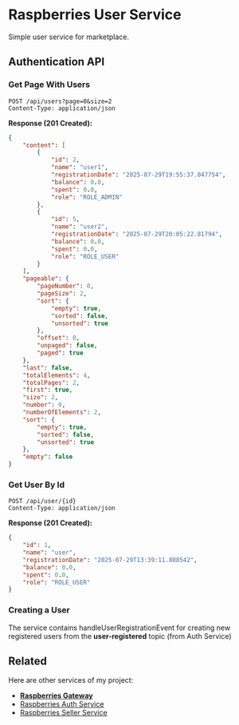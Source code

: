 
# Raspberries User Service

Simple user service for marketplace.


## Authentication API

### Get Page With Users

```http
POST /api/users?page=0&size=2
Content-Type: application/json

```


**Response (201 Created):**
```json
{
    "content": [
        {
            "id": 2,
            "name": "user1",
            "registrationDate": "2025-07-29T19:55:37.047754",
            "balance": 0.0,
            "spent": 0.0,
            "role": "ROLE_ADMIN"
        },
        {
            "id": 5,
            "name": "user2",
            "registrationDate": "2025-07-29T20:05:22.81794",
            "balance": 0.0,
            "spent": 0.0,
            "role": "ROLE_USER"
        }
    ],
    "pageable": {
        "pageNumber": 0,
        "pageSize": 2,
        "sort": {
            "empty": true,
            "sorted": false,
            "unsorted": true
        },
        "offset": 0,
        "unpaged": false,
        "paged": true
    },
    "last": false,
    "totalElements": 4,
    "totalPages": 2,
    "first": true,
    "size": 2,
    "number": 0,
    "numberOfElements": 2,
    "sort": {
        "empty": true,
        "sorted": false,
        "unsorted": true
    },
    "empty": false
}
```
### Get User By Id

```http
POST /api/user/{id}
Content-Type: application/json

```


**Response (201 Created):**
```json
{
    "id": 1,
    "name": "user",
    "registrationDate": "2025-07-29T13:39:11.808542",
    "balance": 0.0,
    "spent": 0.0,
    "role": "ROLE_USER"
}
```
### Creating a User

The service contains handleUserRegistrationEvent for creating new registered users from the **user-registered** topic (from Auth Service)


## Related

Here are other services of my project:

- [**Raspberries Gateway**](https://github.com/rvfw/Raspberries_Gateway)
- [Raspberries Auth Service](https://github.com/rvfw/Raspberries_AuthService)
- [Raspberries Seller Service](https://github.com/rvfw/Raspberries_SellerService)

